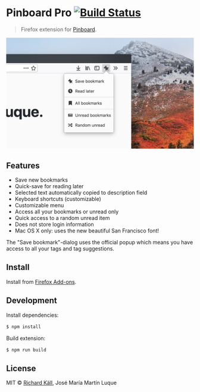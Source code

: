 # Pinboard Pro [![Build Status](https://travis-ci.org/jmml97/pinboard-pro-firefox.svg?branch=master)](https://travis-ci.org/jmml97/pinboard-pro-firefox)

> Firefox extension for [Pinboard](https://pinboard.in).

![Pinboard Pro](preview.jpg)

## Features

- Save new bookmarks
- Quick-save for reading later
- Selected text automatically copied to description field
- Keyboard shortcuts (customizable)
- Customizable menu
- Access all your bookmarks or unread only
- Quick access to a random unread item
- Does not store login information
- Mac OS X only: uses the new beautiful San Francisco font!

The "Save bookmark"-dialog uses the official popup which means you have access to all your tags and tag suggestions.

## Install

Install from [Firefox Add-ons](https://addons.mozilla.org/en-US/firefox/addon/pinboard-pro/).

## Development

Install dependencies:

```bash
$ npm install
```

Build extension:

```bash
$ npm run build
```

## License

MIT &copy; [Richard Käll](http://richardkall.se), José María Martín Luque
